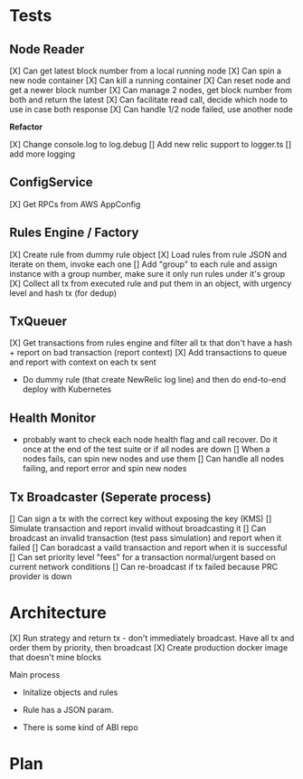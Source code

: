 # Tests

## Node Reader
[X] Can get latest block number from a local running node
[X] Can spin a new node container
[X] Can kill a running container
[X] Can reset node and get a newer block number
[X] Can manage 2 nodes, get block number from both and return the latest
[X] Can facilitate read call, decide which node to use in case both response
[X] Can handle 1/2 node failed, use another node

**Refactor**

[X] Change console.log to log.debug
[] Add new relic support to logger.ts
[] add more logging

## ConfigService
[X] Get RPCs from AWS AppConfig


## Rules Engine / Factory
[X] Create rule from dummy rule object
[X] Load rules from rule JSON and iterate on them, invoke each one
[] Add "group" to each rule and assign instance with a group number, make sure it only run rules under it's group 
[X] Collect all tx from executed rule and put them in an object, with urgency level and hash tx (for dedup)

## TxQueuer

[X] Get transactions from rules engine and filter all tx that don't have a hash + report on bad transaction (report context)
[X] Add transactions to queue and report with context on each tx sent


- Do dummy rule (that create NewRelic log line) and then do end-to-end deploy with Kubernetes


## Health Monitor
- probably want to check each node health flag and call recover. Do it once at the end of the test suite or if all nodes are down
[] When a nodes fails, can spin new nodes and use them
[] Can handle all nodes failing, and report error and spin new nodes


## Tx Broadcaster (Seperate process)
[] Can sign a tx with the correct key without exposing the key (KMS)
[] Simulate transaction and report invalid without broadcasting it
[] Can broadcast an invalid transaction (test pass simulation) and report when it failed
[] Can boradcast a vaild transaction and report when it is successful
[] Can set priority level "fees" for a transaction normal/urgent based on current network conditions
[] Can re-broadcast if tx failed because PRC provider is down

# Architecture

[X] Run strategy and return tx - don't immediately broadcast. Have all tx and order them by priority, then broadcast
[X] Create production docker image that doesn't mine blocks

Main process
- Initalize objects and rules


- Rule has a JSON param.
- There is some kind of ABI repo

# Plan 


